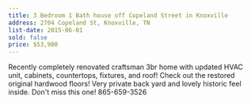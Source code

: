 ```yaml
---
title: 3 Bedroom 1 Bath house off Copeland Street in Knoxville
address: 2704 Copeland St, Knoxville, TN
list-date: 2015-06-01
sold: false
price: $53,900
---
```


Recently completely renovated craftsman 3br home with updated HVAC unit, cabinets, countertops, fixtures, and roof! Check out the restored original hardwood floors! Very private back yard and lovely historic feel inside. Don't miss this one! 865-659-3526
